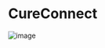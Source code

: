 # CureConnect
![image](https://user-images.githubusercontent.com/77528009/229035444-fdccc459-77ee-4630-8d61-ea6cddf73378.png)
